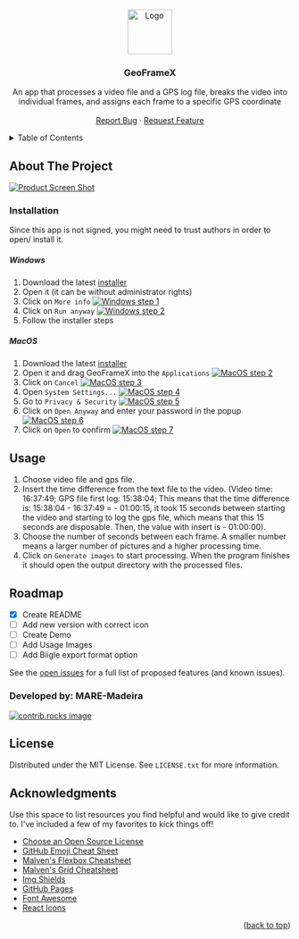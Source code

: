 <!-- Improved compatibility of back to top link: See: https://github.com/othneildrew/Best-README-Template/pull/73 -->
<a id="readme-top"></a>
<!--
*** Thanks for checking out the Best-README-Template. If you have a suggestion
*** that would make this better, please fork the repo and create a pull request
*** or simply open an issue with the tag "enhancement".
*** Don't forget to give the project a star!
*** Thanks again! Now go create something AMAZING! :D
-->

<!-- PROJECT LOGO -->
<br />
<div align="center">
  <a href="https://github.com/othneildrew/Best-README-Template">
    <img src="images/FreeLitterAT.jpg" alt="Logo" height="80">
  </a>

  <h3 align="center">GeoFrameX</h3>

  <p align="center">
    An app that processes a video file and a GPS log file, breaks the video into individual frames, and assigns each frame to a specific GPS coordinate
    <br />
    <br />
    <!-- <a href="https://github.com/othneildrew/Best-README-Template">View Demo</a>
    · -->
    <a href="https://github.com/othneildrew/Best-README-Template/issues/new?labels=bug&template=bug-report---.md">Report Bug</a>
    ·
    <a href="https://github.com/othneildrew/Best-README-Template/issues/new?labels=enhancement&template=feature-request---.md">Request Feature</a>
  </p>
</div>



<!-- TABLE OF CONTENTS -->
<details>
  <summary>Table of Contents</summary>
  <ol>
    <li>
      <a href="#about-the-project">About The Project</a>
      <ul>
        <li><a href="#built-with">Built With</a></li>
      </ul>
    </li>
    <li>
      <a href="#getting-started">Getting Started</a>
      <ul>
        <li><a href="#prerequisites">Prerequisites</a></li>
        <li><a href="#installation">Installation</a></li>
      </ul>
    </li>
    <li><a href="#usage">Usage</a></li>
    <li><a href="#roadmap">Roadmap</a></li>
    <li><a href="#contributing">Contributing</a></li>
    <li><a href="#license">License</a></li>
    <li><a href="#contact">Contact</a></li>
    <li><a href="#acknowledgments">Acknowledgments</a></li>
  </ol>
</details>



<!-- ABOUT THE PROJECT -->
## About The Project

[![Product Screen Shot][product-screenshot]]()
<!--
We created this app to adapt to our needs are reduce some task's time.

Here's why:
* Your time should be focused on creating something amazing. A project that solves a problem and helps others
* You shouldn't be doing the same tasks over and over like creating a README from scratch
* You should implement DRY principles to the rest of your life :smile:

Of course, no one template will serve all projects since your needs may be different. So I'll be adding more in the near future. You may also suggest changes by forking this repo and creating a pull request or opening an issue. Thanks to all the people have contributed to expanding this template!

Use the `BLANK_README.md` to get started.

<p align="right">(<a href="#readme-top">back to top</a>)</p> -->



<!-- ### Built With

This section should list any major frameworks/libraries used to bootstrap your project. Leave any add-ons/plugins for the acknowledgements section. Here are a few examples.

* [![Electron.js][Electron.js]][Electron-url]
* [![React][React.js]][React-url]
* [![Python][Python]][Python-url] -->

<!-- <p align="right">(<a href="#readme-top">back to top</a>)</p> -->

<!-- GETTING STARTED -->
<!-- ## Getting Started

To install, simply execute your OS's installer present in [releases](https://github.com/MARE-Madeira-IT/GeoFrameX-releases/releases). -->


### Installation

Since this app is not signed, you might need to trust authors in order to open/ install it.

##### Windows

1. Download the latest [installer](https://github.com/MARE-Madeira-IT/GeoFrameX-releases/releases/latest/download/GeoFrameX.exe)
2. Open it (it can be without administrator rights)
3. Click on ```More info```
[![Windows step 1][windows-1]]()
4. Click on ```Run anyway```
[![Windows step 2][windows-2]]()
5. Follow the installer steps

##### MacOS

1. Download the latest [installer](https://github.com/MARE-Madeira-IT/GeoFrameX-releases/releases/latest/download/GeoFrameX.dmg)
2. Open it and drag GeoFrameX into the ```Applications```
[![MacOS step 2][macos-2]]()
3. Click on ```Cancel```
[![MacOS step 3][macos-3]]()
4. Open ```System Settings...```
[![MacOS step 4][macos-4]]()
5. Go to ```Privacy & Security```
[![MacOS step 5][macos-5]]()
6. Click on ```Open Anyway``` and enter your password in the popup
[![MacOS step 6][macos-6]]()
7. Click on ```Open``` to confirm
[![MacOS step 7][macos-7]]()

<!-- USAGE EXAMPLES -->
## Usage

1. Choose video file and gps file.
2. Insert the time difference from the text file to the video. (Video time: 16:37:49; GPS file first log: 15:38:04; This means that the time difference is: 15:38:04 - 16:37:49 = - 01:00:15, it took 15 seconds between starting the video and starting to log the gps file, which means that this 15 seconds are disposable. Then, the value with insert is - 01:00:00).
3. Choose the number of seconds between each frame. A smaller number means a larger number of pictures and a higher processing time.
4. Click on ```Generate images``` to start processing. When the program finishes it should open the output directory with the processed files.


<!-- ROADMAP -->
## Roadmap

- [x] Create README
- [ ] Add new version with correct icon
- [ ] Create Demo
- [ ] Add Usage Images
- [ ] Add Biigle export format option

See the [open issues](https://github.com/MARE-Madeira-IT/GeoFrameX-releases/issues) for a full list of proposed features (and known issues).


### Developed by: MARE-Madeira

<a href="https://github.com/MARE-Madeira-IT/GeoFrameX-releases/graphs/contributors">
  <img src="https://contrib.rocks/image?repo=MARE-Madeira-IT/GeoFrameX-releases" alt="contrib.rocks image" />
</a>



<!-- LICENSE -->
## License

Distributed under the MIT License. See `LICENSE.txt` for more information.


<!-- ACKNOWLEDGMENTS -->
## Acknowledgments

Use this space to list resources you find helpful and would like to give credit to. I've included a few of my favorites to kick things off!

* [Choose an Open Source License](https://choosealicense.com)
* [GitHub Emoji Cheat Sheet](https://www.webpagefx.com/tools/emoji-cheat-sheet)
* [Malven's Flexbox Cheatsheet](https://flexbox.malven.co/)
* [Malven's Grid Cheatsheet](https://grid.malven.co/)
* [Img Shields](https://shields.io)
* [GitHub Pages](https://pages.github.com)
* [Font Awesome](https://fontawesome.com)
* [React Icons](https://react-icons.github.io/react-icons/search)

<p align="right">(<a href="#readme-top">back to top</a>)</p>



<!-- MARKDOWN LINKS & IMAGES -->
<!-- https://www.markdownguide.org/basic-syntax/#reference-style-links -->
[contributors-shield]: https://img.shields.io/github/contributors/othneildrew/Best-README-Template.svg?style=for-the-badge
[contributors-url]: https://github.com/othneildrew/Best-README-Template/graphs/contributors
[forks-shield]: https://img.shields.io/github/forks/othneildrew/Best-README-Template.svg?style=for-the-badge
[forks-url]: https://github.com/othneildrew/Best-README-Template/network/members
[stars-shield]: https://img.shields.io/github/stars/othneildrew/Best-README-Template.svg?style=for-the-badge
[stars-url]: https://github.com/othneildrew/Best-README-Template/stargazers
[issues-shield]: https://img.shields.io/github/issues/othneildrew/Best-README-Template.svg?style=for-the-badge
[issues-url]: https://github.com/othneildrew/Best-README-Template/issues
[license-shield]: https://img.shields.io/github/license/othneildrew/Best-README-Template.svg?style=for-the-badge
[license-url]: https://github.com/othneildrew/Best-README-Template/blob/master/LICENSE.txt
[linkedin-shield]: https://img.shields.io/badge/-LinkedIn-black.svg?style=for-the-badge&logo=linkedin&colorB=555
[linkedin-url]: https://linkedin.com/in/othneildrew
[product-screenshot]: images/application.png
[windows-1]: images/windows-1.png
[windows-2]: images/windows-2.png

[macos-2]: images/macos-2.gif
[macos-3]: images/macos-3.png
[macos-4]: images/macos-4.png
[macos-5]: images/macos-5.png
[macos-6]: images/macos-6.png
[macos-7]: images/macos-7.png

[React.js]: https://img.shields.io/badge/React-20232A?style=for-the-badge&logo=react&logoColor=61DAFB
[React-url]: https://reactjs.org/

[Electron.js]: https://img.shields.io/badge/Electron-20232A?style=for-the-badge&logo=Electron&logoColor=61DAFB
[Electron-url]: https://www.electronjs.org/

[Python]: https://img.shields.io/badge/Python-20232A?style=for-the-badge&logo=Python&logoColor=61DAFB
[Python-url]: https://www.python.org/